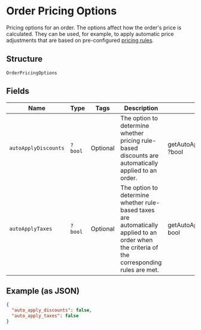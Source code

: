 
# Order Pricing Options

Pricing options for an order. The options affect how the order's price is calculated.
They can be used, for example, to apply automatic price adjustments that are based on pre-configured
[pricing rules](https://developer.squareup.com/docs/reference/square/objects/CatalogPricingRule).

## Structure

`OrderPricingOptions`

## Fields

| Name | Type | Tags | Description | Getter | Setter |
|  --- | --- | --- | --- | --- | --- |
| `autoApplyDiscounts` | `?bool` | Optional | The option to determine whether pricing rule-based<br>discounts are automatically applied to an order. | getAutoApplyDiscounts(): ?bool | setAutoApplyDiscounts(?bool autoApplyDiscounts): void |
| `autoApplyTaxes` | `?bool` | Optional | The option to determine whether rule-based taxes are automatically<br>applied to an order when the criteria of the corresponding rules are met. | getAutoApplyTaxes(): ?bool | setAutoApplyTaxes(?bool autoApplyTaxes): void |

## Example (as JSON)

```json
{
  "auto_apply_discounts": false,
  "auto_apply_taxes": false
}
```

